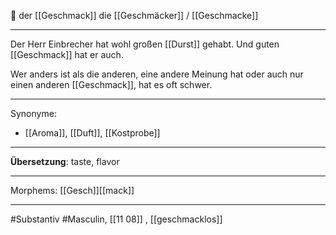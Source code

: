 🔵 der [[Geschmack]]
die [[Geschmäcker]] / [[Geschmacke]]


---
Der Herr Einbrecher hat wohl großen [[Durst]] gehabt. Und guten [[Geschmack]] hat er auch. 

Wer anders ist als die anderen, eine andere Meinung hat oder auch nur einen anderen [[Geschmack]], hat es oft schwer.

---
Synonyme:
- [[Aroma]], [[Duft]], [[Kostprobe]]

---
**Übersetzung**: taste, flavor

---

Morphems:
[[Gesch]][[mack]]

---
#Substantiv #Masculin, [[11 08]]
, [[geschmacklos]]
